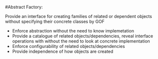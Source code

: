 #Abstract Factory:

Provide an interface for creating families of related or dependent objects without specifying their concrete classes
by GOF

* Enforce abstraction without the need to know implemetation
* Provide a catalogue of related objects/dependencies, reveal interface operations with
without the need to look at concrete implementation
* Enforce configurability of related objects/dependencies 
* Provide independence of how objects are created
